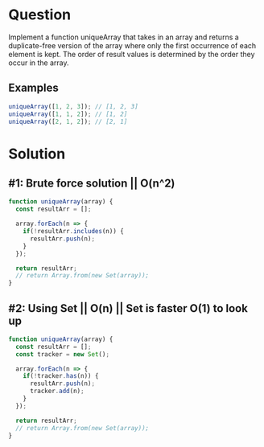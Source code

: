 # Question

Implement a function uniqueArray that takes in an array and returns a duplicate-free version of the array where only the first occurrence of each element is kept. The order of result values is determined by the order they occur in the array.

## Examples
```js
uniqueArray([1, 2, 3]); // [1, 2, 3]
uniqueArray([1, 1, 2]); // [1, 2]
uniqueArray([2, 1, 2]); // [2, 1]
```

# Solution
## #1: Brute force solution || O(n^2)
```js
function uniqueArray(array) {
  const resultArr = [];

  array.forEach(n => {
    if(!resultArr.includes(n)) {
      resultArr.push(n);
    }
  });

  return resultArr;
  // return Array.from(new Set(array));
}
```

## #2: Using Set || O(n) || Set is faster O(1) to look up
```js
function uniqueArray(array) {
  const resultArr = [];
  const tracker = new Set();

  array.forEach(n => {
    if(!tracker.has(n)) {
      resultArr.push(n);
      tracker.add(n);
    }
  });

  return resultArr;
  // return Array.from(new Set(array));
}
```
